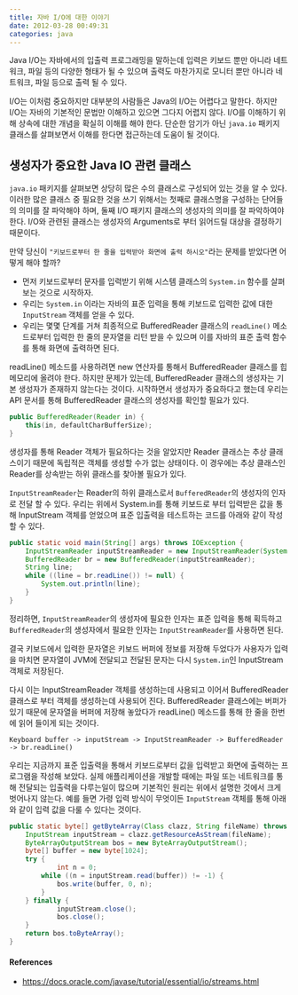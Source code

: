 ```yaml
---
title: 자바 I/O에 대한 이야기
date: 2012-03-28 00:49:31
categories: java
---
```


Java I/O는 자바에서의 입출력 프로그래밍을 말하는데 입력은 키보드 뿐만 아니라 네트워크, 파일 등의 다양한 형태가 될 수 있으며 출력도 마찬가지로 모니터 뿐만 아니라 네트워크, 파일 등으로 출력 될 수 있다. 

I/O는 이처럼 중요하지만 대부분의 사람들은 Java의 I/O는 어렵다고 말한다. 하지만 I/O는 자바의 기본적인 문법만 이해하고 있으면 그다지 어렵지 않다. I/O를 이해하기 위해 상속에 대한 개념을 확실히 이해를 해야 한다. 단순한 암기가 아닌 `java.io` 패키지 클래스를 살펴보면서 이해를 한다면 접근하는데 도움이 될 것이다.

## 생성자가 중요한 Java IO 관련 클래스

`java.io` 패키지를 살펴보면 상당히 많은 수의 클래스로 구성되어 있는 것을 알 수 있다. 이러한 많은 클래스 중 필요한 것을 쓰기 위해서는 첫째로 클래스명을 구성하는 단어들의 의미를 잘 파악해야 하며, 둘째 I/O 패키지 클래스의 생성자의 의미를 잘 파악하여야 한다. I/O와 관련된 클래스는 생성자의 Arguments로 부터 읽어드릴 대상을 결정하기 때문이다.

만약 당신이 `"키보드로부터 한 줄을 입력받아 화면에 출력 하시오"`라는 문제를 받았다면 어떻게 해야 할까?

- 먼저 키보드로부터 문자를 입력받기 위해 시스템 클래스의 `System.in` 함수를 살펴보는 것으로 시작하자.
- 우리는 `System.in` 이라는 자바의 표준 입력을 통해 키보드로 입력한 값에 대한 `InputStream` 객체를 얻을 수 있다.
- 우리는 몇몇 단계를 거쳐 최종적으로 BufferedReader 클래스의 `readLine()` 메소드로부터 입력한 한 줄의 문자열을 리턴 받을 수 있으며 이를 자바의 표준 출력 함수를 통해 화면에 출력하면 된다.

readLine() 메소드를 사용하려면 new 연산자를 통해서 BufferedReader 클래스를 힙 메모리에 올려야 한다. 하지만 문제가 있는데, BufferedReader 클래스의 생성자는 기본 생성자가 존재하지 않는다는 것이다. 시작하면서 생성자가 중요하다고 했는데 우리는 API 문서를 통해 BufferedReader 클래스의 생성자를 확인할 필요가 있다. 

```java
public BufferedReader(Reader in) {
    this(in, defaultCharBufferSize);
}
```

생성자를 통해 Reader 객체가 필요하다는 것을 알았지만 Reader 클래스는 추상 클래스이기 때문에 독립적은 객체를 생성할 수가 없는 상태이다. 이 경우에는 추상 클래스인 Reader를 상속받는 하위 클래스를 찾아볼 필요가 있다.

`InputStreamReader`는 Reader의 하위 클래스로서 `BufferedReader`의 생성자의 인자로 전달 할 수 있다. 우리는 위에서 System.in를 통해 키보드로 부터 입력받은 값을 통해 InputStream 객체를 얻었으며 표준 입출력을 테스트하는 코드를 아래와 같이 작성할 수 있다.


```java
public static void main(String[] args) throws IOException {
    InputStreamReader inputStreamReader = new InputStreamReader(System.in);
    BufferedReader br = new BufferedReader(inputStreamReader);	
    String line;
    while ((line = br.readLine()) != null) {
    	System.out.println(line);
    }
}
```

정리하면, `InputStreamReader`의 생성자에 필요한 인자는 표준 입력을 통해 획득하고 `BufferedReader`의 생성자에서 필요한 인자는 `InputStreamReader`를 사용하면 된다.

결국 키보드에서 입력한 문자열은 키보드 버퍼에 정보를 저장해 두었다가 사용자가 입력을 마치면 문자열이 JVM에 전달되고 전달된 문자는 다시 `System.in`인 InputStream 객체로 저장된다. 

다시 이는 InputStreamReader 객체를 생성하는데 사용되고 이어서 BufferedReader 클래스로 부터 객체를 생성하는데 사용되어 진다. BufferedReader 클래스에는 버퍼가 있기 때문에 문자열을 버퍼에 저장해 놓았다가 readLine() 메소드를 통해 한 줄을 한번에 읽어 들이게 되는 것이다. 

```
Keyboard buffer -> inputStream -> InputStreamReader -> BufferedReader -> br.readLine()
```

우리는 지금까지 표준 입출력을 통해서 키보드로부터 값을 입력받고 화면에 출력하는 프로그램을 작성해 보았다. 실제 애플리케이션을 개발할 때에는 파일 또는 네트워크를 통해 전달되는 입출력을 다루는일이 많으며 기본적인 원리는 위에서 설명한 것에서 크게 벗어나지 않는다. 예를 들면 가령 입력 방식이 무엇이든 `InputStream` 객체를 통해 아래와 같이 입력 값을 다룰 수 있다는 것이다.

```java
public static byte[] getByteArray(Class clazz, String fileName) throws IOException {
	InputStream inputStream = clazz.getResourceAsStream(fileName);
	ByteArrayOutputStream bos = new ByteArrayOutputStream();
	byte[] buffer = new byte[1024];
	try {
    		int n = 0;
		while ((n = inputStream.read(buffer)) != -1) {
			bos.write(buffer, 0, n);
		}
	} finally {
        	inputStream.close();
       		bos.close();
	}
	return bos.toByteArray();
}
```

#### References

- https://docs.oracle.com/javase/tutorial/essential/io/streams.html





